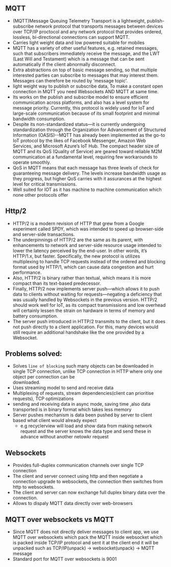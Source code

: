 MQTT
----

* (MQTT)Message Queuing Telemetry Transport is a lightweight, publish-subscribe network protocol that transports messages between devices over TCP/IP proctocol
   and any network protocol that provides ordered, lossless, bi-directional connections can support MQTT.
* Carries light weight data and low powered suitable for mobiles   
* MQTT has a variety of other useful features, e.g. retained messages, such that subscribers immediately receive the message, 
  and the LWT (Last Will and Testament) which is a message that can be sent automatically if the client abnormally disconnect.
* Extra abstractions on top of basic message sending, so that multiple interested parties can subscribe to messages that may interest them. 
  Messages can therefore be routed by 'message topic'.
* light weight way to publish or subscribe data, To make a constant open connection in MQTT you need Websockets AND MQTT at same time.
* Its works on the publish and subscribe model to ensure efficient communication across platforms, and also has a level system for message priority. 
  Currently, this protocol is widely used for IoT and large-scale communication because of its small footprint and minimal bandwidth consumption. 
* Despite its non-standardized status—it is currently undergoing standardization through the 
  Organization for Advancement of Structured Information (OASIS)--MQTT has already been implemented as the go-to IoT protocol by the likes of Facebook Messenger, 
  Amazon Web Services, and Microsoft Azure’s IoT Hub. The compact header size of MQTT and its QoS (Quality of Service) are geared toward
  reliable M2M communication at a fundamental level, requiring few workarounds to operate smoothly. 
* QoS in MQTT means that each message has three levels of check for guaranteeing message delivery. The levels increase bandwidth usage as they progress, 
  but higher QoS carries with it assurances at the highest level for critical transmissions.
* Well suited for IOT as it has machine to machine communication which none other protocols offer  


Http/2
------

* HTTP/2 is a modern revision of HTTP that grew from a Google experiment called SPDY, which was intended to speed up browser-side and server-side transactions. 
* The underpinnings of HTTP/2 are the same as its parent, with enhancements to network and server-side resource usage intended to lower the latency perceived 
  by the end-user. In other words, it’s HTTP/1.x, but faster. Specifically, the new protocol is utilizes multiplexing to handle TCP requests 
  instead of the ordered and blocking format used by HTTP/1, which can cause data congestion and hurt performance. 
* Also, HTTP/2 is binary rather than textual, which means it is more compact than its text-based predecessor. 
* Finally, HTTP/2 now implements server push—which allows it to push data to clients without waiting for requests—negating a deficiency that was 
  usually handled by Websockets in the previous version. HTTP/2 should work well for IoT, as its compact transmissions and low overhead will certainly
  lessen the strain on hardware in terms of memory and battery consumption. 
* The server push introduced in HTTP/2 transmits to the client, but it does not push directly to a client application. For this, many devices would still require an additional handshake like the one provided by a Websocket.  

## Problems solved: 
* Solves `line of blocking` such  many objects can be downloaded in single TCP connection, unlike TCP connection in HTTP where only one object per connection can be  
  downloaded.  
* Uses streaming model to send and receive data 
* Multiplexing of requests, stream dependencies(client can prioritise requests), TCP optimizations
* sending and receiving data in async mode, saving time ,also data transported is in binary format which takes less memory
* Server pushes mechanism is data been pushed by server to client based what client would already expect 
   * e.g recyclerview will load and show data from making network request and the server knows the data type and send these in advance without another netowkr request

Websockets
----------

* Provides full-duplex communication channels over single TCP connection
* The client and server connect using http and then negotiate a connection upgrade to websockets, the connection then switches from http to websockets.
* The client and server can now exchange full duplex binary data over the connection.
* Allows to dispaly MQTT data directly over web-browsers 

MQTT over websockets vs MQTT
----------------------------
* Since MQTT does not directly deliver messages to client app, we use MQTT over websockets which pack the MQTT inside websocket which is packed inside TCP/IP protocol 
  and sent it at the client end it will be unpacked such as TCP/IP(unpack) -> websocket(unpack) -> MQTT message
* Standard port for MQTT over websockets is 9001
